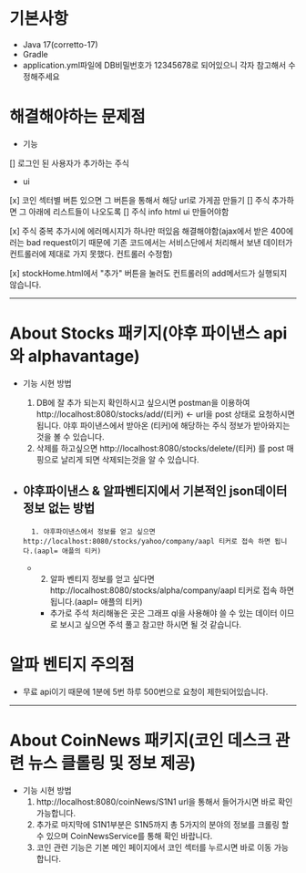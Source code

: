 # 기본사항

- Java 17(corretto-17)
- Gradle
- application.yml파일에 DB비밀번호가 12345678로 되어있으니 각자 참고해서 수정해주세요

# 해결해야하는 문제점

- 기능

[] 로그인 된 사용자가 추가하는 주식

- ui

[x] 코인 섹터별 버튼 있으면 그 버튼을 통해서 해당 url로 가게끔 만들기
[] 주식 추가하면 그 아래에 리스트들이 나오도록
[] 주식 info html ui 만들어야함

[x] 주식 중복 추가시에 에러메시지가 하나만 떠있음 해결해야함(ajax에서 받은 400에러는 bad request이기 때문에 기존 코드에서는 서비스단에서 처리해서 보낸 데이터가 컨트롤러에 제대로 가지 못했다.
컨트롤러 수정함)

[x] stockHome.html에서 "추가" 버튼을 눌러도 컨트롤러의 add메서드가 실행되지 않습니다.


---    

# About Stocks 패키지(야후 파이낸스 api 와 alphavantage)

- 기능 시현 방법
    1. DB에 잘 추가 되는지 확인하시고 싶으시면 postman을 이용하여 http://localhost:8080/stocks/add/(티커) <- url을 post 상태로 요청하시면 됩니다.
       야후 파이낸스에서 받아온 (티커)에 해당하는 주식 정보가 받아와지는 것을 볼 수 있습니다.
    2. 삭제를 하고싶으면 http://localhost:8080/stocks/delete/(티커) 를 post 매핑으로 날리게 되면 삭제되는것을 알 수 있습니다.

- 야후파이낸스 & 알파벤티지에서 기본적인 json데이터 정보 없는 방법
  -
        1. 야후파이낸스에서 정보를 얻고 싶으면 http://localhost:8080/stocks/yahoo/company/aapl 티커로 접속 하면 됩니다.(aapl= 애플의 티커)
    -
        2. 알파 벤티지 정보를 얻고 싶다면 http://localhost:8080/stocks/alpha/company/aapl 티커로 접속 하면 됩니다.(aapl= 애플의 티커)

        - 추가로 주석 처리해놓은 곳은 그래프 ql을 사용해야 쓸 수 있는 데이터 이므로 보시고 싶으면 주석 풀고 참고만 하시면 될 것 같습니다.

# 알파 벤티지 주의점

- 무료 api이기 때문에 1분에 5번 하루 500번으로 요청이 제한되어있습니다.

---

# About CoinNews 패키지(코인 데스크 관련 뉴스 클롤링 및 정보 제공)

- 기능 시현 방법
    1. http://localhost:8080/coinNews/S1N1 url을 통해서 들어가시면 바로 확인 가능합니다.
    2. 추가로 마지막에 S1N1부분은 S1N5까지 총 5가지의 분야의 정보를 크롤링 할 수 있으며 CoinNewsService를 통해 확인 바랍니다.
    3. 코인 관련 기능은 기본 메인 페이지에서 코인 섹터를 누르시면 바로 이동 가능 합니다.

